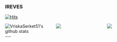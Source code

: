 ### IREVES

[![Hits](https://hits.seeyoufarm.com/api/count/incr/badge.svg?url=https%3A%2F%2Fgithub.com%2FVriskaSerket51&count_bg=%2379C83D&title_bg=%23555555&icon=&icon_color=%23E7E7E7&title=hits&edge_flat=false)](https://hits.seeyoufarm.com)

<div style="display: flex; align-items: stretch;">
  <img style="flex: 1;" src="https://github-readme-stats-sigma-five.vercel.app/api?username=VriskaSerket51&show_icons=true&include_all_commits=true&hide_border=true&count_private=true" alt="VriskaSerket51's github stats" /> 
  <img style="flex: 1;" src="https://github-readme-stats.vercel.app/api/top-langs/?username=VriskaSerket51&layout=compact&hide_border=true" />
  <img style="flex: 1;" src="https://github-profile-trophy.vercel.app/?username=VriskaSerket51&column=3" />
</div>
---
